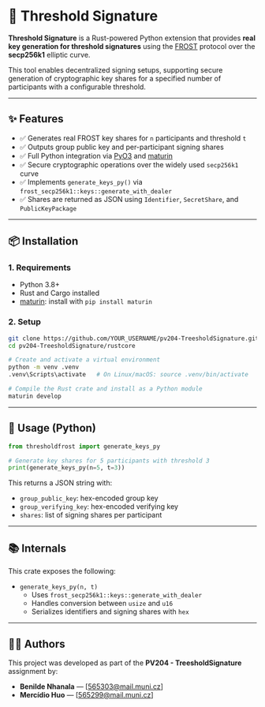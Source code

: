 # 🔐 Threshold Signature

**Threshold Signature** is a Rust-powered Python extension that provides **real key generation for threshold signatures** using the [FROST](https://eprint.iacr.org/2020/852) protocol over the **secp256k1** elliptic curve.

This tool enables decentralized signing setups, supporting secure generation of cryptographic key shares for a specified number of participants with a configurable threshold.

---

## ✨ Features

- ✅ Generates real FROST key shares for `n` participants and threshold `t`
- ✅ Outputs group public key and per-participant signing shares
- ✅ Full Python integration via [PyO3](https://github.com/PyO3/pyo3) and [maturin](https://github.com/PyO3/maturin)
- ✅ Secure cryptographic operations over the widely used `secp256k1` curve
- ✅ Implements `generate_keys_py()` via `frost_secp256k1::keys::generate_with_dealer`
- ✅ Shares are returned as JSON using `Identifier`, `SecretShare`, and `PublicKeyPackage`

---

## 📦 Installation

### 1. Requirements

- Python 3.8+
- Rust and Cargo installed
- [maturin](https://github.com/PyO3/maturin): install with `pip install maturin`

### 2. Setup

```bash
git clone https://github.com/YOUR_USERNAME/pv204-TreesholdSignature.git
cd pv204-TreesholdSignature/rustcore

# Create and activate a virtual environment
python -m venv .venv
.venv\Scripts\activate   # On Linux/macOS: source .venv/bin/activate

# Compile the Rust crate and install as a Python module
maturin develop
```

---

## 🔮 Usage (Python)

```python
from thresholdfrost import generate_keys_py

# Generate key shares for 5 participants with threshold 3
print(generate_keys_py(n=5, t=3))
```

This returns a JSON string with:

- `group_public_key`: hex-encoded group key
- `group_verifying_key`: hex-encoded verifying key
- `shares`: list of signing shares per participant

---

## 📚 Internals

This crate exposes the following:

- `generate_keys_py(n, t)`
  - Uses `frost_secp256k1::keys::generate_with_dealer`
  - Handles conversion between `usize` and `u16`
  - Serializes identifiers and signing shares with `hex`

---

## 👩‍💻 Authors

This project was developed as part of the **PV204 - TreesholdSignature** assignment by:

- **Benilde Nhanala** — [565303@mail.muni.cz]
- **Mercídio Huo** — [565299@mail.muni.cz]
